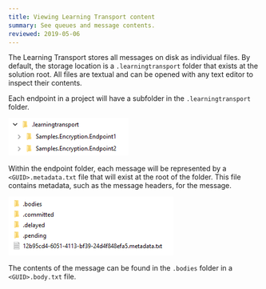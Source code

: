 ```yaml
---
title: Viewing Learning Transport content
summary: See queues and message contents.
reviewed: 2019-05-06
---
```

The Learning Transport stores all messages on disk as individual files. By default, the storage location is a `.learningtransport` folder that exists at the solution root. All files are textual and can be opened with any text editor to inspect their contents.

Each endpoint in a project will have a subfolder in the `.learningtransport` folder.

![Learning transport endpoints](learningtransport-endpoints.png "Learning transport endpoints")

Within the endpoint folder, each message will be represented by a `<GUID>.metadata.txt` file that will exist at the root of the folder. This file contains metadata, such as the message headers, for the message. 

![Learning transport metadata](learningtransport-metadata.png "Learning transport metadata")

The contents of the message can be found in the `.bodies` folder in a `<GUID>.body.txt` file.
